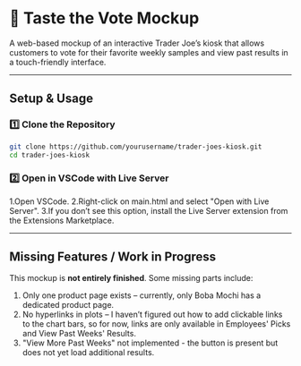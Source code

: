 # 🛒 Taste the Vote Mockup

A web-based mockup of an interactive Trader Joe’s kiosk that allows customers to vote for their favorite weekly samples and view past results in a touch-friendly interface.

---

## Setup & Usage

### 1️⃣ Clone the Repository
```sh
git clone https://github.com/yourusername/trader-joes-kiosk.git
cd trader-joes-kiosk
```

### 2️⃣ Open in VSCode with Live Server
1.Open VSCode.
2.Right-click on main.html and select "Open with Live Server".
3.If you don’t see this option, install the Live Server extension from the Extensions Marketplace.

---

## Missing Features / Work in Progress
This mockup is **not entirely finished**. Some missing parts include:

1. Only one product page exists – currently, only Boba Mochi has a dedicated product page.
2. No hyperlinks in plots – I haven’t figured out how to add clickable links to the chart bars, so for now, links are only available in Employees' Picks and View Past Weeks' Results.
3. "View More Past Weeks" not implemented - the button is present but does not yet load additional results.
